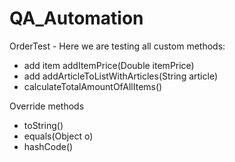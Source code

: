 # QA_Automation 

OrderTest - Here we are testing all custom methods:

- add item addItemPrice(Double itemPrice)
- add addArticleToListWithArticles(String article)
- calculateTotalAmountOfAllItems()
  
Override methods 
- toString()
- equals(Object o)
- hashCode() 

